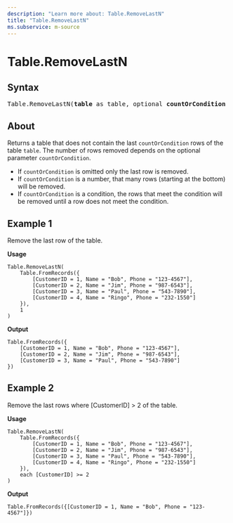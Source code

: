 ```yaml
---
description: "Learn more about: Table.RemoveLastN"
title: "Table.RemoveLastN"
ms.subservice: m-source
---
```

# Table.RemoveLastN

## Syntax

<pre>
Table.RemoveLastN(<b>table</b> as table, optional <b>countOrCondition</b> as any) as table
</pre>
  
## About

Returns a table that does not contain the last `countOrCondition` rows of the table `table`. The number of rows removed depends on the optional parameter `countOrCondition`.

* If `countOrCondition` is omitted only the last row is removed.
* If `countOrCondition` is a number, that many rows (starting at the bottom) will be removed.
* If `countOrCondition` is a condition, the rows that meet the condition will be removed until a row does not meet the condition.

## Example 1

Remove the last row of the table.

**Usage**

```powerquery-m
Table.RemoveLastN(
    Table.FromRecords({
        [CustomerID = 1, Name = "Bob", Phone = "123-4567"],
        [CustomerID = 2, Name = "Jim", Phone = "987-6543"],
        [CustomerID = 3, Name = "Paul", Phone = "543-7890"],
        [CustomerID = 4, Name = "Ringo", Phone = "232-1550"]
    }),
    1
)
```

**Output**

```powerquery-m
Table.FromRecords({
    [CustomerID = 1, Name = "Bob", Phone = "123-4567"],
    [CustomerID = 2, Name = "Jim", Phone = "987-6543"],
    [CustomerID = 3, Name = "Paul", Phone = "543-7890"]
})
```

## Example 2

Remove the last rows where [CustomerID] > 2 of the table.

**Usage**

```powerquery-m
Table.RemoveLastN(
    Table.FromRecords({
        [CustomerID = 1, Name = "Bob", Phone = "123-4567"],
        [CustomerID = 2, Name = "Jim", Phone = "987-6543"],
        [CustomerID = 3, Name = "Paul", Phone = "543-7890"],
        [CustomerID = 4, Name = "Ringo", Phone = "232-1550"]
    }),
    each [CustomerID] >= 2
)
```

**Output**

`Table.FromRecords({[CustomerID = 1, Name = "Bob", Phone = "123-4567"]})`
